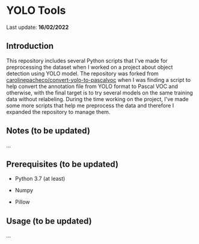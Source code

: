 # YOLO Tools

Last update: **16/02/2022**

## Introduction
This repository includes several Python scripts that I've made for preprocessing the dataset when I worked on a project about object detection using YOLO model. The repository was forked from [carolinepacheco/convert-yolo-to-pascalvoc](https://github.com/carolinepacheco/convert-yolo-to-pascalvoc) when I was finding a script to help convert the annotation file from YOLO format to Pascal VOC and otherwise, with the final target is to try several models on the same training data without relabeling. During the time working on the project, I've made some more scripts that help me preprocess the data and therefore I expanded the repository to manage them.

## Notes (to be updated)
 
...
 
##  Prerequisites (to be updated)

* Python 3.7 (at least)

* Numpy

* Pillow

 
 ## Usage (to be updated)
... 


